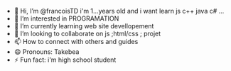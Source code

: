 - 👋 Hi, I’m @francoisTD i'm 1...years old and i want learn js c++ java c# ...
- 👀 I’m interested in PROGRAMATION
- 🌱 I’m currently learning web site devellopement
- 💞️ I’m looking to collaborate on js ;html/css ; projet
- 📫 How to connect with others and guides
- 😄 Pronouns: Takebea 
- ⚡ Fun fact: i'm high school student

<!---
francoisTD/francoisTD is a ✨ special ✨ repository because its `README.md` (this file) appears on your GitHub profile.
You can click the Preview link to take a look at your changes.
--->
